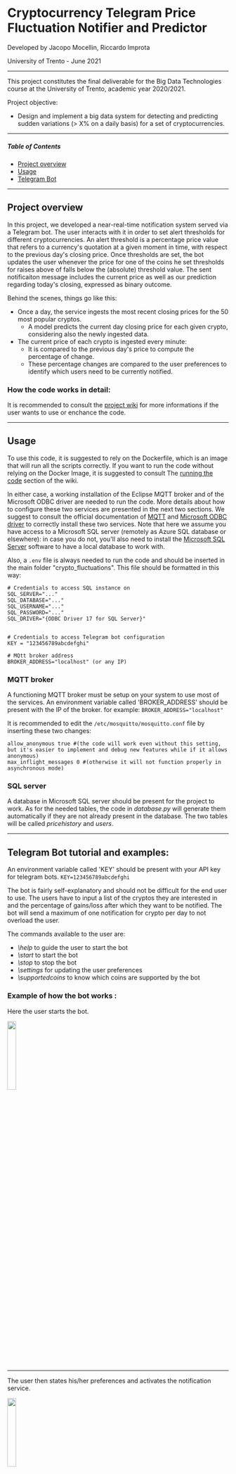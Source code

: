# Cryptocurrency Telegram Price Fluctuation Notifier and Predictor 
Developed by Jacopo Mocellin, Riccardo Improta

University of Trento - June 2021

--------

This project constitutes the final deliverable for the Big Data Technologies course at the University of Trento, academic year 2020/2021.

Project objective:
 * Design and implement a big data system for detecting and predicting sudden variations (> X% on a daily basis) for a set of cryptocurrencies. 

--------

##### Table of Contents  
* [Project overview](#overview)  
* [Usage](#usage) 
* [Telegram Bot](#telegram)

<a name="overview"/>

-------

## Project overview
In this project, we developed a near-real-time notification system served via a Telegram bot. The user interacts with it in order to set alert thresholds for different cryptocurrencies. An alert threshold is a percentage price value that refers to a currency's quotation at a given moment in time, with respect to the previous day's closing price. Once thresholds are set, the bot updates the user whenever the price for one of the coins he set thresholds for raises above of falls below the (absolute) threshold value. The sent notificaiton message includes the current price as well as our prediction regarding today's closing, expressed as binary outcome.

Behind the scenes, things go like this:
- Once a day, the service ingests the most recent closing prices for the 50 most popular cryptos. 
  - A model predicts the current day closing price for each given crypto, considering also the newly ingested data.
- The current price of each crypto is ingested every minute:
  - It is compared to the previous day's price to compute the percentage of change.
  - These percentage changes are compared to the user preferences to identify which users need to be currently notified.


### How the code works in detail:

It is recommended to consult the [project wiki](https://github.com/trelium/crypto_fluctuations/wiki/Crypto_fluctuations-wiki) for more informations if the user wants to use or enchance the code.

<a name="usage"/>

------

## Usage

To use this code, it is suggested to rely on the Dockerfile, which is an image that will run all the scripts correctly.
If you want to run the code without relying on the Docker Image, it is suggested to consult The [running the code](https://github.com/trelium/crypto_fluctuations/wiki/Crypto_fluctuations-wiki#running) section of the wiki.

In either case, a working installation of the Eclipse MQTT broker and of the Microsoft ODBC driver are needed to run the code. More details about how to configure these two services are presented in the next two sections. We suggest to consult the official documentation of [MQTT](https://mosquitto.org/download/) and [Microsoft ODBC driver](https://docs.microsoft.com/en-us/sql/connect/odbc/download-odbc-driver-for-sql-server?view=sql-server-ver15) to correctly install these two services. 
Note that here we assume you have access to a Microsoft SQL server (remotely as Azure SQL database or elsewhere): in case you do not, you'll also need to install the [Microsoft SQL Server](https://docs.microsoft.com/en-us/sql/database-engine/install-windows/install-sql-server?view=sql-server-ver15) software to have a local database to work with. 

Also, a `.env` file is always needed to run the code and should be inserted in the main folder "crypto_fluctuations". This file should be formatted in this way:
```
# Credentials to access SQL instance on 
SQL_SERVER="..."
SQL_DATABASE="..."
SQL_USERNAME="..."
SQL_PASSWORD="..."
SQL_DRIVER="{ODBC Driver 17 for SQL Server}"


# Credentials to access Telegram bot configuration 
KEY = "123456789abcdefghi"

# MQtt broker address
BROKER_ADDRESS="localhost" (or any IP)
```

### MQTT broker
A functioning MQTT broker must be setup on your system to use most of the services.
An environment variable called 'BROKER_ADDRESS' should be present with the IP of the broker.
for example: `BROKER_ADDRESS="localhost"`

It is recommended to edit the `/etc/mosquitto/mosquitto.conf` file by inserting these two changes:
```
allow_anonymous true #(the code will work even without this setting, but it's easier to implement and debug new features while if it allows anonymous)
max_inflight_messages 0 #(otherwise it will not function properly in asynchronous mode)
```

### SQL server
A database in Microsoft SQL server should be present for the project to work.
As for the needed tables, the code in _database.py_ will generate them automatically if they are not already present in the database.
The two tables will be called _pricehistory_ and _users_.



<a name="telegram"/>
	
-------

## Telegram Bot tutorial and examples:
An environment variable called 'KEY' should be present with your API key for telegram bots.
```KEY=123456789abcdefghi```
	
The bot is fairly self-explanatory and should not be difficult for the end user to use.
The users have to input a list of the cryptos they are interested in and the percentage of gains/loss after which they want to be notified. The bot will send a maximum of one notification for crypto per day to not overload the user.


The commands available to the user are:
- *\help* to guide the user to start the bot
- *\start* to start the bot
- *\stop* to stop the bot
- *\settings* for updating the user preferences
- *\supportedcoins* to know which coins are supported by the bot
	
### Example of how the bot works :
	
Here the user starts the bot.

<img src="https://raw.githubusercontent.com/trelium/crypto_fluctuations/main/data/Telegram%20screenshots/1.jpg" width="20%" height="20%" />

---

The user then states his/her preferences and activates the notification service. 

<img src="https://raw.githubusercontent.com/trelium/crypto_fluctuations/main/data/Telegram%20screenshots/2.jpg" width="20%" height="20%" />

---

After a few minutes, the user receives his/her notifications and after that he/she stops the service to not receive more notifications the day after.

<img src="https://raw.githubusercontent.com/trelium/crypto_fluctuations/main/data/Telegram%20screenshots/3.jpg" width="20%" height="20%" />


